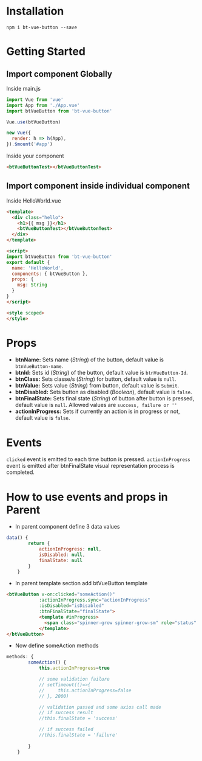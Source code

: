 # Installation
```shell
npm i bt-vue-button --save
```

# Getting Started
## Import component Globally
Inside main.js
```javascript
import Vue from 'vue'
import App from './App.vue'
import btVueButton from 'bt-vue-button'

Vue.use(btVueButton)

new Vue({
  render: h => h(App),
}).$mount('#app')
```

Inside your component

```html
<btVueButtonTest></btVueButtonTest>
```

## Import component inside individual component
Inside HelloWorld.vue

```html
<template>
  <div class="hello">
    <h1>{{ msg }}</h1>
    <btVueButtonTest></btVueButtonTest>
  </div>
</template>

<script>
import btVueButton from 'bt-vue-button'
export default {
  name: 'HelloWorld',
  components: { btVueButton },
  props: {
    msg: String
  }
}
</script>

<style scoped>
</style>
```

# Props
- **btnName:**  Sets name (*String*) of the button, default value is `btnVueButton-name`.
- **btnId:** Sets id (*String*) of the button, default value is `btnVueButton-Id`.
- **btnClass:** Sets classe/s (*String*) for button, default value is `null`.
- **btnValue:** Sets value (*String*) from button, default value is `Submit`.
- **btnDisabled:** Sets button as disabled (*Boolean*), default value is `false`.
- **btnFinalState:** Sets final state (*String*) of button after button is pressed, default value is `null`. Allowed values are `success, failure or ''`
- **actionInProgress:** Sets if currently an action is in progress or not, default value is `false`.

# Events
`clicked` event is emitted to each time button is pressed.
`actionInProgress` event is emitted after btnFinalState visual representation process is completed.

# How to use events and props in Parent
- In parent component define 3 data values 

```javascript
data() {
        return {
            actionInProgress: null,
            isDisabled: null,
            finalState: null
        }
    }
```

- In parent template section add btVueButton template

```html
<btVueButton v-on:clicked="someAction()" 
            :actionInProgress.sync="actionInProgress" 
            :isDisabled="isDisabled" 
            :btnFinalState="finalState">
            <template #inProgress>
              <span class="spinner-grow spinner-grow-sm" role="status" aria-hidden="true"></span>
            </template>
</btVueButton>
```

- Now define someAction methods

```javascript
methods: {
        someAction() {
            this.actionInProgress=true

            // some validation failure
            // setTimeout(()=>{
            //     this.actionInProgress=false    
            // }, 2000)

            // validation passed and some axios call made
            // if success result
            //this.finalState = 'success'

            // if success failed
            //this.finalState = 'failure'
        
        }
    }
```